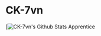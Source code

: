 # CK-7vn
[![CK-7vn's Github Stats Apprentice](my-repository-read-me.vercel.app/api?username=CK-7vn&theme=apprentice&show_icons=true)
